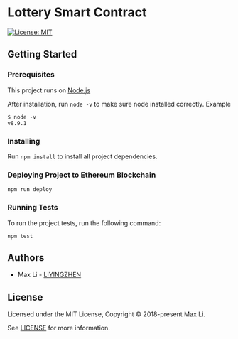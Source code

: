 # Lottery Smart Contract

[![License: MIT](https://img.shields.io/badge/License-MIT-yellow.svg)](https://opensource.org/licenses/MIT)

## Getting Started

### Prerequisites

This project runs on [Node.js](https://nodejs.org/en/)

After installation, run `node -v` to make sure node installed correctly. Example

```
$ node -v
v8.9.1
```

### Installing

Run `npm install` to install all project dependencies.

### Deploying Project to Ethereum Blockchain

```
npm run deploy
```

### Running Tests

To run the project tests, run the following command:

```
npm test
```

## Authors

* Max Li - [LIYINGZHEN](https://github.com/LIYINGZHEN)

## License

Licensed under the MIT License, Copyright © 2018-present Max Li.

See [LICENSE](LICENSE.md) for more information.
